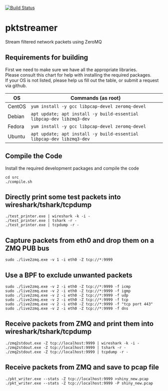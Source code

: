 [![Build Status](https://travis-ci.com/Fullaxx/pktstreamer.svg?branch=master)](https://travis-ci.com/Fullaxx/pktstreamer)

# pktstreamer
Stream filtered network packets using ZeroMQ

## Requirements for building
First we need to make sure we have all the appropriate libraries. \
Please consult this chart for help with installing the required packages. \
If your OS is not listed, please help us fill out the table, or submit a request via github.

| OS     | Commands (as root)                                                   |
| ------ | -------------------------------------------------------------------- |
| CentOS | `yum install -y gcc libpcap-devel zeromq-devel`                      |
| Debian | `apt update; apt install -y build-essential libpcap-dev libzmq3-dev` |
| Fedora | `yum install -y gcc libpcap-devel zeromq-devel`                      |
| Ubuntu | `apt update; apt install -y build-essential libpcap-dev libzmq3-dev` |

## Compile the Code
Install the required development packages and compile the code
```
cd src
./compile.sh
```

## Directly print some test packets into wireshark/tshark/tcpdump
```
./test_printer.exe | wireshark -k -i -
./test_printer.exe | tshark -r -
./test_printer.exe | tcpdump -r -
```

## Capture packets from eth0 and drop them on a ZMQ PUB bus
```
sudo ./live2zmq.exe -v 1 -i eth0 -Z tcp://*:9999
```

## Use a BPF to exclude unwanted packets
```
sudo ./live2zmq.exe -v 2 -i eth0 -Z tcp://*:9999 -f icmp
sudo ./live2zmq.exe -v 2 -i eth0 -Z tcp://*:9999 -f igmp
sudo ./live2zmq.exe -v 2 -i eth0 -Z tcp://*:9999 -f udp
sudo ./live2zmq.exe -v 2 -i eth0 -Z tcp://*:9999 -f tcp
sudo ./live2zmq.exe -v 2 -i eth0 -Z tcp://*:9999 -f "tcp port 443"
sudo ./live2zmq.exe -v 2 -i eth0 -Z tcp://*:9999 -f dns
```

## Receive packets from ZMQ and print them into wireshark/tshark/tcpdump
```
./zmq2stdout.exe -Z tcp://localhost:9999 | wireshark -k -i -
./zmq2stdout.exe -Z tcp://localhost:9999 | tshark -r -
./zmq2stdout.exe -Z tcp://localhost:9999 | tcpdump -r -
```

## Receive packets from ZMQ and save to pcap file
```
./pkt_writer.exe --stats -Z tcp://localhost:9999 >shiny_new.pcap
./pkt_writer.exe --stats -Z tcp://localhost:9999 -P shiny_new.pcap
```
